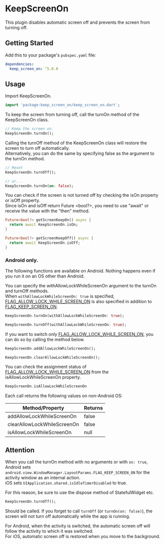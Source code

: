 # KeepScreenOn

This plugin disables automatic screen off and prevents the screen from turning off.

## Getting Started

Add this to your package's `pubspec.yaml` file:

```yaml
dependencies:
  keep_screen_on: ^5.0.0
```

## Usage

Import KeepScreenOn.

```dart
import 'package:keep_screen_on/keep_screen_on.dart';
```

To keep the screen from turning off, call the turnOn method of the KeepScreenOn class.

```dart
// Keep the screen on.
KeepScreenOn.turnOn();
```

Calling the turnOff method of the KeepScreenOn class will restore the screen to turn off automatically.  
Alternatively, you can do the same by specifying false as the argument to the turnOn method.

```dart
// Reset
KeepScreenOn.turnOff();

// or...
KeepScreenOn.turnOn(on: false);
```

You can check if the screen is not turned off by checking the isOn property or isOff property.  
Since isOn and isOff return Future <bool?>, you need to use "await" or receive the value with the "then" method.

```dart
Future<bool?> getScreenKeepOn() async {
  return await KeepScreenOn.isOn; 
}

Future<bool?> getScreenKeepOff() async {
  return await KeepScreenOn.isOff;
}
```

### Android only.

The following functions are available on Android.
Nothing happens even if you run it on an OS other than Android.

You can specify the withAllowLockWhileScreenOn argument to the turnOn and turnOff methods.  
When ```withAllowLockWhileScreenOn: true``` is specified, [FLAG_ALLOW_LOCK_WHILE_SCREEN_ON](https://developer.android.com/reference/android/view/WindowManager.LayoutParams#FLAG_ALLOW_LOCK_WHILE_SCREEN_ON) is also specified in addition to [FLAG_KEEP_SCREEN_ON](https://developer.android.com/reference/android/view/WindowManager.LayoutParams#FLAG_KEEP_SCREEN_ON).

```dart
KeepScreenOn.turnOn(withAllowLockWhileScreenOn: true);

KeepScreenOn.turnOff(withAllowLockWhileScreenOn: true);
```

If you want to switch only [FLAG_ALLOW_LOCK_WHILE_SCREEN_ON](https://developer.android.com/reference/android/view/WindowManager.LayoutParams#FLAG_ALLOW_LOCK_WHILE_SCREEN_ON), you can do so by calling the method below.

```dart
KeepScreenOn.addAllowLockWhileScreenOn();

KeepScreenOn.clearAllowLockWhileScreenOn();
```

You can check the assignment status of [FLAG_ALLOW_LOCK_WHILE_SCREEN_ON](https://developer.android.com/reference/android/view/WindowManager.LayoutParams#FLAG_ALLOW_LOCK_WHILE_SCREEN_ON) from the isAllowLockWhileScreenOn property.

```dart
KeepScreenOn.isAllowLockWhileScreenOn
```

Each call returns the following values on non-Android OS:

| Method/Property             | Returns |
|-----------------------------|---------|
| addAllowLockWhileScreenOn   | false   |
| clearAllowLockWhileScreenOn | false   |
| isAllowLockWhileScreenOn    | null    |




## Attention

When you call the turnOn method with no arguments or with ```on: true```,  
Android sets ```android.view.WindowManager.LayoutParams.FLAG_KEEP_SCREEN_ON``` for the activity window as an internal action.  
iOS sets ```UIApplication.shared.isIdleTimerDisabled``` to true.

For this reason, be sure to use the dispose method of StatefulWidget etc.
```dart
KeepScreenOn.turnOff();
```
Should be called.
If you forget to call ```turnOff``` (or ``` turnOn(on: false) ```), the screen will not turn off automatically while the app is running.

For Android, when the activity is switched, the automatic screen off will follow the activity to which it was switched.  
For iOS, automatic screen off is restored when you move to the background.
